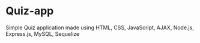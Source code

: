 # Quiz-app
Simple Quiz application made using HTML, CSS, JavaScript, AJAX, Node.js, Express.js, MySQL, Sequelize
